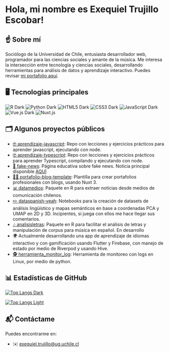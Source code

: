 # Hola, mi nombre es Exequiel Trujillo Escobar!

## ☝️ Sobre mí
Sociólogo de la Universidad de Chile, entusiasta desarrollador web, programador para las ciencias sociales y amante de la música. Me interesa la intersección entre tecnología y ciencias sociales, desarrollando herramientas para análisis de datos y aprendizaje interactivo. Puedes revisar [mi portafolio aquí](https://www.exetrujillo.cl/).

## 🖥️ Tecnologías principales

<!-- Insignias o Badges -->
![R Dark](https://img.shields.io/badge/R-276DC3?style=for-the-badge&logo=r&logoColor=white#gh-dark-mode-only)
![Python Dark](https://img.shields.io/badge/Python-3776AB?style=for-the-badge&logo=python&logoColor=white#gh-dark-mode-only)
![HTML5 Dark](https://img.shields.io/badge/HTML5-E34F26?style=for-the-badge&logo=html5&logoColor=white#gh-dark-mode-only)
![CSS3 Dark](https://img.shields.io/badge/CSS3-1572B6?style=for-the-badge&logo=css3&logoColor=white#gh-dark-mode-only)
![JavaScript Dark](https://img.shields.io/badge/JavaScript-F7DF1E?style=for-the-badge&logo=javascript&logoColor=black#gh-dark-mode-only)
![Vue.js Dark](https://img.shields.io/badge/Vue.js-4FC08D?style=for-the-badge&logo=vue.js&logoColor=white#gh-dark-mode-only)
![Nuxt.js](https://img.shields.io/badge/Nuxt.js-00DC82?style=for-the-badge&logo=nuxt.js&logoColor=white#gh-dark-mode-only)

## 🗂️ Algunos proyectos públicos
- [🤓 aprendizaje-javascript](https://github.com/exetrujillo/aprendizaje-javascript): Repo con lecciones y ejercicios prácticos para aprender javascript, ejecutando con node.
- [🤓 aprendizaje-typescript](https://github.com/exetrujillo/aprendizaje-typescript): Repo con lecciones y ejercicios prácticos para aprender Typescript, compilando y ejecutando con node.
- [🦊 fake-news](https://github.com/exetrujillo/fake-news): Página educativa sobre fake news. Noticia principal disponible [AQUÍ](https://fake-news-nine.vercel.app/noticia/karol-dance-apoya-aborto)
- [🧙‍♂️ portafolio-blog-template](https://github.com/exetrujillo/portafolio-blog-template): Plantilla para crear portafolios profesionales con blogs, usando Nuxt 3.
- [📊 datamedios](https://github.com/exetrujillo/datamedios): Paquete en R para extraer noticias desde medios de comunicación chilenos.
- [✏️ dataspanish-yeah](https://github.com/exetrujillo/dataspanish-yeah): Notebooks para la creación de datasets de análisis lingüístico y mapas semánticos en base a coordenadas PCA y UMAP en 2D y 3D. Incipientes, si juega con ellos me hace llegar sus comentarios.
- [🎶 analisisletras](https://github.com/exetrujillo/analisisletras): Paquete en R para facilitar el análisis de letras y manipulación de corpus para música en español. En desarrollo
- 🌍 Actualmente desarrollando una app de aprendizaje de idiomas interactivo y con gamificación usando Flutter y Firebase, con manejo de estado por medio de Riverpod y usando Hive.
- [🕵️ herramienta_monitor_log](https://github.com/exetrujillo/herramienta_monitor_log): Herramienta de monitoreo con logs en Linux, por medio de python. 

## 📊 Estadísticas de GitHub

<!-- Tarjeta Top Langs para Modo Oscuro -->
[![Top Langs Dark](https://github-readme-stats.vercel.app/api/top-langs/?username=exetrujillo&layout=compact&theme=dark&hide_border=true&langs_count=8)](https://github.com/anuraghazra/github-readme-stats#gh-dark-mode-only)
<!-- Tarjeta Top Langs para Modo Claro -->
[![Top Langs Light](https://github-readme-stats.vercel.app/api/top-langs/?username=exetrujillo&layout=compact&theme=default&hide_border=true&langs_count=8)](https://github.com/anuraghazra/github-readme-stats#gh-light-mode-only)

<!-- Puedes añadir otras tarjetas si quieres, como tus stats generales -->
<!-- Stats generales para Modo Oscuro -->
<!-- [![Exequiel's GitHub stats Dark](https://github-readme-stats.vercel.app/api?username=exetrujillo&show_icons=true&theme=dark&hide_border=true)](https://github.com/anuraghazra/github-readme-stats#gh-dark-mode-only) -->
<!-- Stats generales para Modo Claro -->
<!-- [![Exequiel's GitHub stats Light](https://github-readme-stats.vercel.app/api?username=exetrujillo&show_icons=true&theme=default&hide_border=true)](https://github.com/anuraghazra/github-readme-stats#gh-light-mode-only) -->

## 📬 Contáctame
Puedes encontrarme en:
- ✉️ exequiel.trujillo@ug.uchile.cl

<!---
exetrujillo/exetrujillo is a ✨ special ✨ repository because its `README.md` (this file) appears on your GitHub profile.
You can click the Preview link to take a look at your changes.
--->
